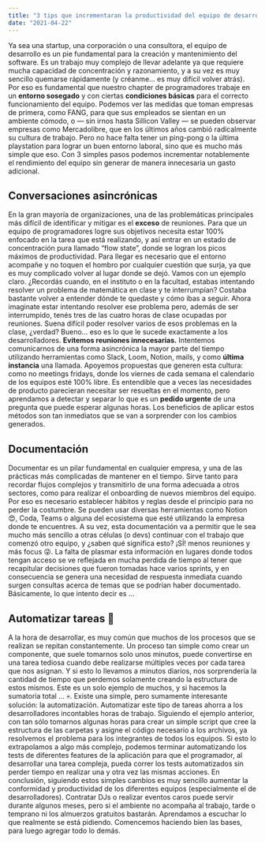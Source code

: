 ```yaml
---
title: "3 tips que incrementaran la productividad del equipo de desarrollo"
date: "2021-04-22"
---
```


Ya sea una startup, una corporación o una consultora, el equipo de desarrollo es un pie fundamental para la creación y mantenimiento del software. Es un trabajo muy complejo de llevar adelante ya que requiere mucha capacidad de concentración y razonamiento, y a su vez es muy sencillo quemarse rápidamente (y créanme… es muy difícil volver atrás). Por eso es fundamental que nuestro chapter de programadores trabaje en un **entorno sosegado** y con ciertas **condiciones básicas** para el correcto funcionamiento del equipo. Podemos ver las medidas que toman empresas de primera, como FANG, para que sus empleados se sientan en un ambiente cómodo, o — sin irnos hasta Sillicon Valley — se pueden observar empresas como Mercadolibre, que en los últimos años cambió radicalmente su cultura de trabajo. Pero no hace falta tener un ping-pong o la última playstation para lograr un buen entorno laboral, sino que es mucho más simple que eso. Con 3 simples pasos podemos incrementar notablemente el rendimiento del equipo sin generar de manera innecesaria un gasto adicional.

## Conversaciones asincrónicas

En la gran mayoría de organizaciones, una de las problemáticas principales más difícil de identificar y mitigar es el **exceso** de reuniones.
Para que un equipo de programadores logre sus objetivos necesita estar 100% enfocado en la tarea que está realizando, y así entrar en un estado de concentración pura llamado “flow state”, donde se logran los picos máximos de productividad. Para llegar es necesario que el entorno acompañe y no toquen el hombro por cualquier cuestión que surja, ya que es muy complicado volver al lugar donde se dejó.
Vamos con un ejemplo claro. ¿Recordás cuando, en el instituto o en la facultad, estabas intentando resolver un problema de matemática en clase y te interrumpían? Costaba bastante volver a entender dónde te quedaste y cómo ibas a seguir. Ahora imaginate estar intentando resolver ese problema pero, además de ser interrumpido, tenés tres de las cuatro horas de clase ocupadas por reuniones. Suena difícil poder resolver varios de esos problemas en la clase, ¿verdad? Bueno… eso es lo que le sucede exactamente a los desarrolladores.
**Evitemos reuniones innecesarias.** Intentemos comunicarnos de una forma asincrónica la mayor parte del tiempo utilizando herramientas como Slack, Loom, Notion, mails, y como **última instancia** una llamada. Apoyemos propuestas que generen esta cultura: como no meetings fridays, donde los viernes de cada semana el calendario de los equipos esté 100% libre.
Es entendible que a veces las necesidades de producto parecieran necesitar ser resueltas en el momento, pero aprendamos a detectar y separar lo que es un **pedido urgente** de una pregunta que puede esperar algunas horas. Los beneficios de aplicar estos métodos son tan inmediatos que se van a sorprender con los cambios generados.

## Documentación

Documentar es un pilar fundamental en cualquier empresa, y una de las prácticas más complicadas de mantener en el tiempo. Sirve tanto para recordar flujos complejos y transmitirlo de una forma adecuada a otros sectores, como para realizar el onboarding de nuevos miembros del equipo. Por eso es necesario establecer hábitos y reglas desde el principio para no perder la costumbre. Se pueden usar diversas herramientas como Notion 😍, Coda, Teams o alguna del ecosistema que esté utilizando la empresa donde te encuentres. A su vez, esta documentación va a permitir que le sea mucho más sencillo a otras células (o devs) continuar con el trabajo que comenzó otro equipo, y ¿saben qué significa esto? ¡SÍ! menos reuniones y más focus 😜.
La falta de plasmar esta información en lugares donde todos tengan acceso se ve reflejada en mucha perdida de tiempo al tener que recapitular decisiones que fueron tomadas hace varios sprints, y en consecuencia se genera una necesidad de respuesta inmediata cuando surgen consultas acerca de temas que se podrían haber documentado.
Básicamente, lo que intento decir es …

## Automatizar tareas 🤖

A la hora de desarrollar, es muy común que muchos de los procesos que se realizan se repitan constantemente. Un proceso tan simple como crear un componente, que suele tomarnos solo unos minutos, puede convertirse en una tarea tediosa cuando debe realizarse múltiples veces por cada tarea que nos asignan. Y si esto lo llevamos a minutos diarios, nos sorprendería la cantidad de tiempo que perdemos solamente creando la estructura de estos mismos. Este es un solo ejemplo de muchos, y si hacemos la sumatoria total … 💀.
Existe una simple, pero sumamente interesante solución: la automatización. Automatizar este tipo de tareas ahorra a los desarrolladores incontables horas de trabajo. Siguiendo el ejemplo anterior, con tan sólo tomarnos algunas horas para crear un simple script que cree la estructura de las carpetas y asigne el código necesario a los archivos, ya resolvemos el problema para los integrantes de todos los equipos. Si esto lo extrapolamos a algo más complejo, podemos terminar automatizando los tests de diferentes features de la aplicación para que el programador, al desarrollar una tarea compleja, pueda correr los tests automatizados sin perder tiempo en realizar una y otra vez las mismas acciones.
En conclusión, siguiendo estos simples cambios es muy sencillo aumentar la conformidad y productividad de los diferentes equipos (especialmente el de desarrolladores). Contratar DJs o realizar eventos caros puede servir durante algunos meses, pero si el ambiente no acompaña al trabajo, tarde o temprano ni los almuerzos gratuitos bastarán. Aprendamos a escuchar lo que realmente se está pidiendo. Comencemos haciendo bien las bases, para luego agregar todo lo demás.
